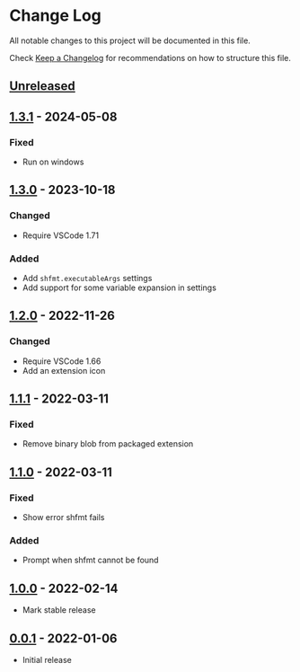 # Change Log

All notable changes to this project will be documented in this file.

Check [Keep a Changelog](http://keepachangelog.com/) for recommendations on how to structure this file.

## [Unreleased]

## [1.3.1] - 2024-05-08
### Fixed
- Run on windows

## [1.3.0] - 2023-10-18
### Changed
- Require VSCode 1.71

### Added
- Add `shfmt.executableArgs` settings
- Add support for some variable expansion in settings

## [1.2.0] - 2022-11-26
### Changed
- Require VSCode 1.66
- Add an extension icon

## [1.1.1] - 2022-03-11
### Fixed
- Remove binary blob from packaged extension

## [1.1.0] - 2022-03-11
### Fixed
- Show error shfmt fails

### Added
- Prompt when shfmt cannot be found

## [1.0.0] - 2022-02-14
- Mark stable release

## [0.0.1] - 2022-01-06
- Initial release

[Unreleased]: https://codeberg.org/mkhl/vscode-shfmt/compare/v1.3.1...HEAD
[1.3.1]: https://codeberg.org/mkhl/vscode-shfmt/compare/v1.3.0...v1.3.1
[1.3.0]: https://codeberg.org/mkhl/vscode-shfmt/compare/v1.2.0...v1.3.0
[1.2.0]: https://codeberg.org/mkhl/vscode-shfmt/compare/v1.1.1...v1.2.0
[1.1.1]: https://codeberg.org/mkhl/vscode-shfmt/compare/v1.1.0...v1.1.1
[1.1.0]: https://codeberg.org/mkhl/vscode-shfmt/compare/v1.0.0...v1.1.0
[1.0.0]: https://codeberg.org/mkhl/vscode-shfmt/compare/v0.0.1...v1.0.0
[0.0.1]: https://codeberg.org/mkhl/vscode-shfmt/releases/tag/v0.0.1
